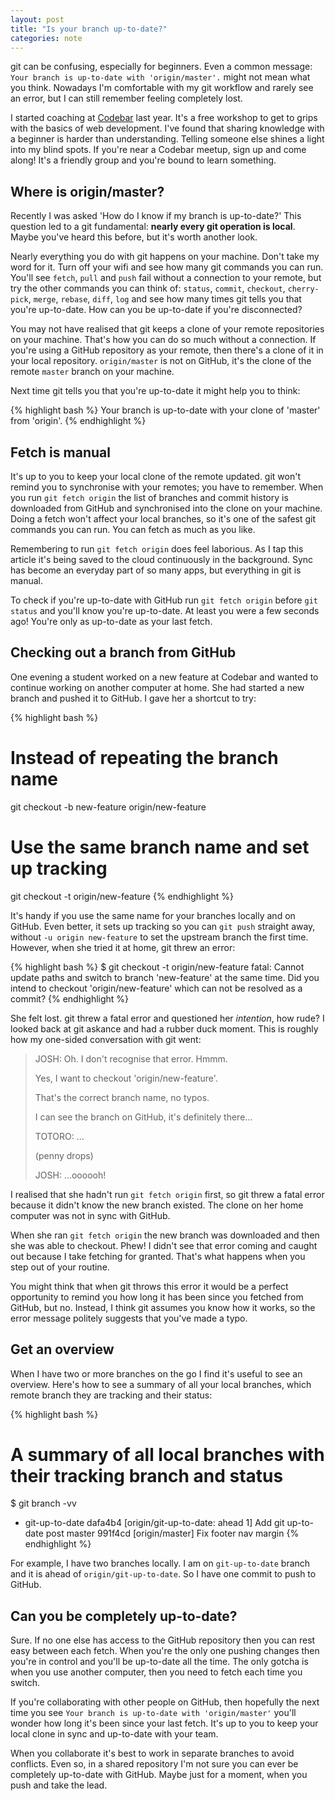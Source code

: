 ```yaml
---
layout: post
title: "Is your branch up-to-date?"
categories: note
---
```

git can be confusing, especially for beginners. Even a common message: `Your branch is up-to-date with 'origin/master'.` might not mean what you think. Nowadays I'm comfortable with my git workflow and rarely see an error, but I can still remember feeling completely lost.

I started coaching at [Codebar](http://codebar.io) last year. It's a free workshop to get to grips with the basics of web development. I've found that sharing knowledge with a beginner is harder than understanding. Telling someone else shines a light into my blind spots. If you're near a Codebar meetup, sign up and come along! It's a friendly group and you're bound to learn something.

## Where is origin/master?

Recently I was asked 'How do I know if my branch is up-to-date?' This question led to a git fundamental: **nearly every git operation is local**. Maybe you've heard this before, but it's worth another look.

Nearly everything you do with git happens on your machine. Don't take my word for it. Turn off your wifi and see how many git commands you can run. You'll see `fetch`, `pull` and `push` fail without a connection to your remote, but try the other commands you can think of: `status`, `commit`, `checkout`, `cherry-pick`, `merge`, `rebase`, `diff`, `log` and see how many times git tells you that you're up-to-date. How can you be up-to-date if you're disconnected?

You may not have realised that git keeps a clone of your remote repositories on your machine. That's how you can do so much without a connection. If you're using a GitHub repository as your remote, then there's a clone of it in your local repository. `origin/master` is not on GitHub, it's the clone of the remote `master` branch on your machine.

Next time git tells you that you're up-to-date it might help you to think:

{% highlight bash %}
Your branch is up-to-date with your clone of 'master' from 'origin'.
{% endhighlight %}

## Fetch is manual

It's up to you to keep your local clone of the remote updated. git won't remind you to synchronise with your remotes; you have to remember. When you run `git fetch origin` the list of branches and commit history is downloaded from GitHub and synchronised into the clone on your machine. Doing a fetch won't affect your local branches, so it's one of the safest git commands you can run. You can fetch as much as you like.

Remembering to run `git fetch origin` does feel laborious. As I tap this article it's being saved to the cloud continuously in the background.  Sync has become an everyday part of so many apps, but everything in git is manual.

To check if you're up-to-date with GitHub run `git fetch origin` before `git status` and you'll know you're up-to-date. At least you were a few seconds ago! You're only as up-to-date as your last fetch.

## Checking out a branch from GitHub

One evening a student worked on a new feature at Codebar and wanted to continue working on another computer at home. She had started a new branch and pushed it to GitHub. I gave her a shortcut to try:

{% highlight bash %}
# Instead of repeating the branch name
git checkout -b new-feature origin/new-feature

# Use the same branch name and set up tracking
git checkout -t origin/new-feature
{% endhighlight %}

It's handy if you use the same name for your branches locally and on GitHub. Even better, it sets up tracking so you can `git push` straight away, without `-u origin new-feature` to set the upstream branch the first time. However, when she tried it at home, git threw an error:

{% highlight bash %}
$ git checkout -t origin/new-feature
fatal: Cannot update paths and switch to branch 'new-feature' at the same time.
Did you intend to checkout 'origin/new-feature' which can not be resolved as a commit?
{% endhighlight %}

She felt lost. git threw a fatal error and questioned her _intention_, how rude? I looked back at git askance and had a rubber duck moment. This is roughly how my one-sided conversation with git went:

> JOSH: Oh. I don't recognise that error. Hmmm.
> 
> Yes, I want to checkout 'origin/new-feature'.
> 
> That's the correct branch name, no typos.
> 
> I can see the branch on GitHub, it's definitely there...
>
> TOTORO: ...
> 
> (penny drops)
>
> JOSH: ...oooooh!


I realised that she hadn't run `git fetch origin` first, so git threw a fatal error because it didn't know the new branch existed. The clone on her home computer was not in sync with GitHub.

When she ran `git fetch origin` the new branch was downloaded and then she was able to checkout. Phew! I didn't see that error coming and caught out because I take fetching for granted. That's what happens when you step out of your routine.

You might think that when git throws this error it would be a perfect opportunity to remind you how long it has been since you fetched from GitHub, but no. Instead, I think git assumes you know how it works, so the error message politely suggests that you've made a typo.

## Get an overview

When I have two or more branches on the go I find it's useful to see an overview. Here's how to see a summary of all your local branches, which remote branch they are tracking and their status:

{% highlight bash %}
# A summary of all local branches with their tracking branch and status
$ git branch -vv
* git-up-to-date dafa4b4 [origin/git-up-to-date: ahead 1] Add git up-to-date post
  master         991f4cd [origin/master] Fix footer nav margin
{% endhighlight %}

For example, I have two branches locally. I am on `git-up-to-date` branch and it is ahead of `origin/git-up-to-date`. So I have one commit to push to GitHub.

## Can you be completely up-to-date?
 
Sure. If no one else has access to the GitHub repository then you can rest easy between each fetch. When you're the only one pushing changes then you're in control and you'll be up-to-date all the time. The only gotcha is when you use another computer, then you need to fetch each time you switch.

If you're collaborating with other people on GitHub, then hopefully the next time you see `Your branch is up-to-date with 'origin/master'` you'll wonder how long it's been since your last fetch. It's up to you to keep your local clone in sync and up-to-date with your team.

When you collaborate it's best to work in separate branches to avoid conflicts. Even so, in a shared repository I'm not sure you can ever be completely up-to-date with GitHub. Maybe just for a moment, when you push and take the lead.